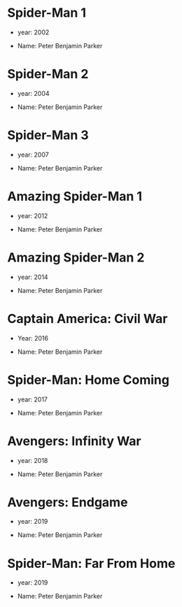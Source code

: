 # Spider-Man 1

- year: 2002

- Name: Peter Benjamin Parker

# Spider-Man 2

- year: 2004

- Name: Peter Benjamin Parker

# Spider-Man 3

- year: 2007

- Name: Peter Benjamin Parker

# Amazing Spider-Man 1

- year: 2012

- Name: Peter Benjamin Parker

# Amazing Spider-Man 2

- year: 2014

- Name: Peter Benjamin Parker

# Captain America: Civil War

- Year: 2016

- Name: Peter Benjamin Parker

# Spider-Man: Home Coming

- year: 2017

- Name: Peter Benjamin Parker

# Avengers: Infinity War

- year: 2018

- Name: Peter Benjamin Parker

# Avengers: Endgame

- year: 2019

- Name: Peter Benjamin Parker

# Spider-Man: Far From Home

- year: 2019

- Name: Peter Benjamin Parker

